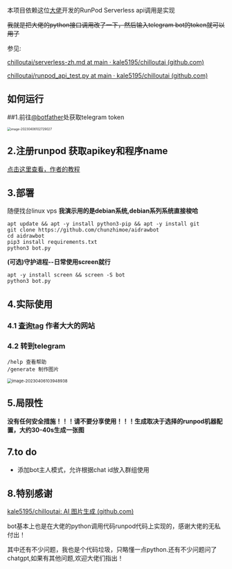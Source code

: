 本项目依赖这位[大佬](https://github.com/kale5195/chilloutai/)开发的RunPod Serverless api调用是实现

~~我就是把大佬的python接口调用改了一下，然后输入telegram bot的token就可以用了~~

参见:

[chilloutai/serverless-zh.md at main · kale5195/chilloutai (github.com)](https://github.com/kale5195/chilloutai/blob/main/serverless-zh.md)

[chilloutai/runpod_api_test.py at main · kale5195/chilloutai (github.com)](https://github.com/kale5195/chilloutai/blob/main/runpod_api_test.py)

##   如何运行

##1.前往[@botfather](t.me/botfather)处获取telegram token

<img src="C:\Users\aizfu\AppData\Roaming\Typora\typora-user-images\image-20230406102729027.png" alt="image-20230406102729027" style="zoom:50%;" />

## 2.注册runpod 获取apikey和程序name

[点击这里查看，作者的教程](https://github.com/kale5195/chilloutai/blob/main/serverless-zh.md)

## 3.部署

随便找台linux vps     **我演示用的是debian系统,debian系列系统直接梭哈**

```
apt update && apt -y install python3-pip && apt -y install git
git clone https://github.com/chunzhimoe/aidrawbot
cd aidrawbot
pip3 install requirements.txt
python3 bot.py 
```

**(可选)守护进程--日常使用screen就行**

```
apt -y install screen && screen -S bot
python3 bot.py
```

## 4.实际使用

### 4.1 [查询tag](https://chilloutai.com/) 作者大大的网站

### 4.2 转到telegram

```
/help 查看帮助
/generate 制作图片
```



<img src="C:\Users\aizfu\AppData\Roaming\Typora\typora-user-images\image-20230406103948938.png" alt="image-20230406103948938" style="zoom:67%;" />

## 5.局限性

**没有任何安全措施！！！请不要分享使用！！！生成取决于选择的runpod机器配置，大约30-40s生成一张图**

## 7.to do

- 添加bot主人模式，允许根据chat id放入群组使用

## 8.特别感谢

[kale5195/chilloutai: AI 图片生成 (github.com)](https://github.com/kale5195/chilloutai)

bot基本上也是在大佬的python调用代码runpod代码上实现的，感谢大佬的无私付出！

其中还有不少问题，我也是个代码垃圾，只略懂一点python.还有不少问题问了chatgpt,如果有其他问题,欢迎大佬们指出！



